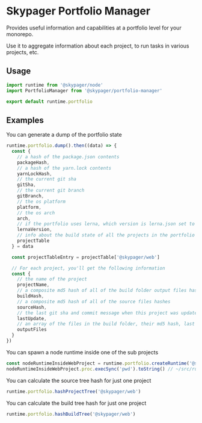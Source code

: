# Skypager Portfolio Manager

Provides useful information and capabilities at a portfolio level for your monorepo.

Use it to aggregate information about each project, to run tasks in various projects, etc.

## Usage

```javascript
import runtime from '@skypager/node'
import PortfolioManager from '@skypager/portfolio-manager'

export default runtime.portfolio
```

## Examples

You can generate a dump of the portfolio state

```javascript
runtime.portfolio.dump().then((data) => {
  const {
    // a hash of the package.json contents
    packageHash,
    // a hash of the yarn.lock contents
    yarnLockHash,
    // the current git sha
    gitSha,
    // the current git branch
    gitBranch,
    // the os platform 
    platform,
    // the os arch
    arch,
    // if the portfolio uses lerna, which version is lerna.json set to
    lernaVersion,
    // info about the build state of all the projects in the portfolio
    projectTable
  } = data

  const projectTableEntry = projectTable['@skypager/web']

  // For each project, you'll get the following information
  const {
    // the name of the project
    projectName,
    // a composite md5 hash of all of the build folder output files hashes
    buildHash,
    // a composite md5 hash of all of the source files hashes
    sourceHash,
    // the last git sha and commit message when this project was updated
    lastUpdate,
    // an array of the files in the build folder, their md5 hash, last modified time, size, etc
    outputFiles
  }
})
```

You can spawn a node runtime inside one of the sub projects

```javascript
const nodeRuntimeInsideWebProject = runtime.portfolio.createRuntime('@skypager/web')
nodeRuntimeInsideWebProject.proc.execSync('pwd').toString() // ~/src/runtimes/web
```

You can calculate the source tree hash for just one project

```javascript
runtime.portfolio.hashProjectTree('@skypager/web')
```

You can calculate the build tree hash for just one project

```javascript
runtime.portfolio.hashBuildTree('@skypager/web')
```